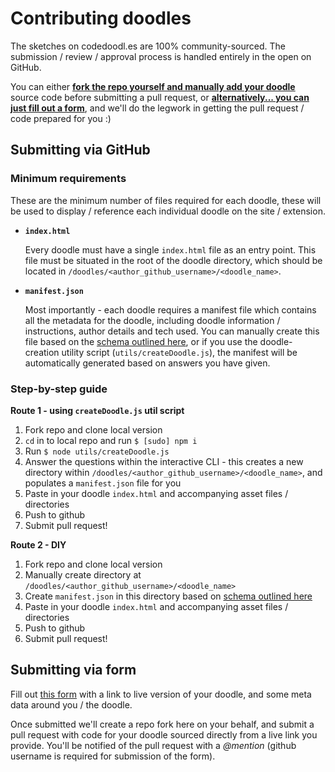 # Contributing doodles

The sketches on codedoodl.es are 100% community-sourced. The submission / review / approval process is handled entirely in the open on GitHub.

You can either [**fork the repo yourself and manually add your doodle**](#submitting-via-github) source code before submitting a pull request, or [**alternatively... you can just fill out a form**](#submitting-via-form), and we'll do the legwork in getting the pull request / code prepared for you :)

## Submitting via GitHub

### Minimum requirements

These are the minimum number of files required for each doodle, these will be used to display / reference each individual doodle on the site / extension.

* <code>**index.html**</code>

	Every doodle must have a single `index.html` file as an entry point. This file must be situated in the root of the doodle directory, which should be located in `/doodles/<author_github_username>/<doodle_name>`.

* <code>**manifest.json**</code>

	Most importantly - each doodle requires a manifest file which contains all the metadata for the doodle, including doodle information / instructions, author details and tech used. You can manually create this file based on the [schema outlined here](manifest.md), or if you use the doodle-creation utility script (<code>utils/createDoodle.js</code>), the manifest will be automatically generated based on answers you have given.

### Step-by-step guide

**Route 1 - using `createDoodle.js` util script**

1. Fork repo and clone local version
2. `cd` in to local repo and run `$ [sudo] npm i`
3. Run `$ node utils/createDoodle.js`
4. Answer the questions within the interactive CLI - this creates a new directory within `/doodles/<author_github_username>/<doodle_name>`, and populates a `manifest.json` file for you
5. Paste in your doodle `index.html` and accompanying asset files / directories
6. Push to github
7. Submit pull request!

**Route 2 - DIY**

1. Fork repo and clone local version
2. Manually create directory at `/doodles/<author_github_username>/<doodle_name>`
3. Create `manifest.json` in this directory based on [schema outlined here](manifest.md)
4. Paste in your doodle `index.html` and accompanying asset files / directories
5. Push to github
6. Submit pull request!

## Submitting via form

Fill out [this form](https://docs.google.com/forms/d/1K66OvKMiKqGjgmYRFUtEA43KZzBzv4KzObM1JtD4cbk/viewform) with a link to live version of your doodle, and some meta data around you / the doodle.

Once submitted we'll create a repo fork here on your behalf, and submit a pull request with code for your doodle sourced directly from a live link you provide. You'll be notified of the pull request with a _@mention_ (github username is required for submission of the form).
